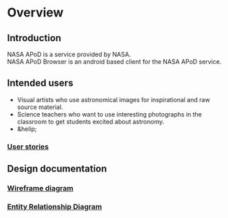 # Overview  

## Introduction  

NASA APoD is a service provided by NASA.  
NASA APoD Browser is an android based client for the NASA APoD service.  


## Intended users  

* Visual artists who use astronomical images for inspirational and raw source material.  
* Science teachers who want to use interesting photographs in the classroom to get students excited about astronomy.  
* &helip;  

### [User stories](user-stories.md)

## Design documentation

### [Wireframe diagram](wireframe.md)

### [Entity Relationship Diagram](erd.md)  

 